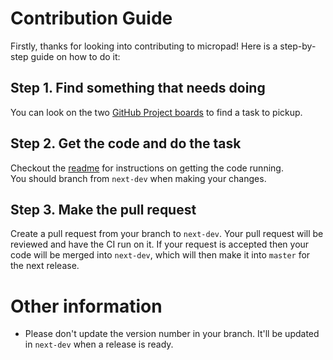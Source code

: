 # Contribution Guide
Firstly, thanks for looking into contributing to micropad! Here is a step-by-step guide on how to do it:

## Step 1. Find something that needs doing
You can look on the two [GitHub Project boards](https://github.com/orgs/micropad/projects)
to find a task to pickup.

## Step 2. Get the code and do the task
Checkout the [readme](https://github.com/micropad/micropad-Core/blob/master/README.md) for instructions on getting the code running.  
You should branch from `next-dev` when making your changes.

## Step 3. Make the pull request
Create a pull request from your branch to `next-dev`. Your pull request will be reviewed and have the CI run on it.
If your request is accepted then your code will be merged into `next-dev`, which will then make it into `master` for the next release.

# Other information
- Please don't update the version number in your branch. It'll be updated in `next-dev` when a release is ready.

